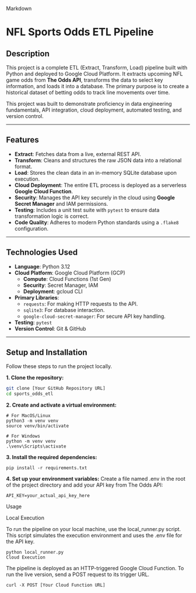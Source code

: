 Markdown
# NFL Sports Odds ETL Pipeline

## Description

This project is a complete ETL (Extract, Transform, Load) pipeline built with Python and deployed to Google Cloud Platform. It extracts upcoming NFL game odds from **The Odds API**, transforms the data to select key information, and loads it into a database. The primary purpose is to create a historical dataset of betting odds to track line movements over time.

This project was built to demonstrate proficiency in data engineering fundamentals, API integration, cloud deployment, automated testing, and version control.

---

## Features

- **Extract**: Fetches data from a live, external REST API.
- **Transform**: Cleans and structures the raw JSON data into a relational format.
- **Load**: Stores the clean data in an in-memory SQLite database upon execution.
- **Cloud Deployment**: The entire ETL process is deployed as a serverless **Google Cloud Function**.
- **Security**: Manages the API key securely in the cloud using **Google Secret Manager** and IAM permissions.
- **Testing**: Includes a unit test suite with `pytest` to ensure data transformation logic is correct.
- **Code Quality**: Adheres to modern Python standards using a `.flake8` configuration.

---

## Technologies Used

- **Language**: Python 3.12
- **Cloud Platform**: Google Cloud Platform (GCP)
  - **Compute**: Cloud Functions (1st Gen)
  - **Security**: Secret Manager, IAM
  - **Deployment**: gcloud CLI
- **Primary Libraries**:
  - `requests`: For making HTTP requests to the API.
  - `sqlite3`: For database interaction.
  - `google-cloud-secret-manager`: For secure API key handling.
- **Testing**: `pytest`
- **Version Control**: Git & GitHub

---

## Setup and Installation

Follow these steps to run the project locally.

**1. Clone the repository:**
```bash
git clone [Your GitHub Repository URL]
cd sports_odds_etl
```
**2. Create and activate a virtual environment:**

```
# For MacOS/Linux
python3 -m venv venv
source venv/bin/activate

# For Windows
python -m venv venv
.\venv\Scripts\activate
```
**3. Install the required dependencies:**

```
pip install -r requirements.txt
```
**4. Set up your environment variables:**
Create a file named .env in the root of the project directory and add your API key from The Odds API:
```
API_KEY=your_actual_api_key_here
```
Usage

Local Execution

To run the pipeline on your local machine, use the local_runner.py script. This script simulates the execution environment and uses the .env file for the API key.

```
python local_runner.py
Cloud Execution
```
The pipeline is deployed as an HTTP-triggered Google Cloud Function. To run the live version, send a POST request to its trigger URL.

```
curl -X POST [Your Cloud Function URL]
```